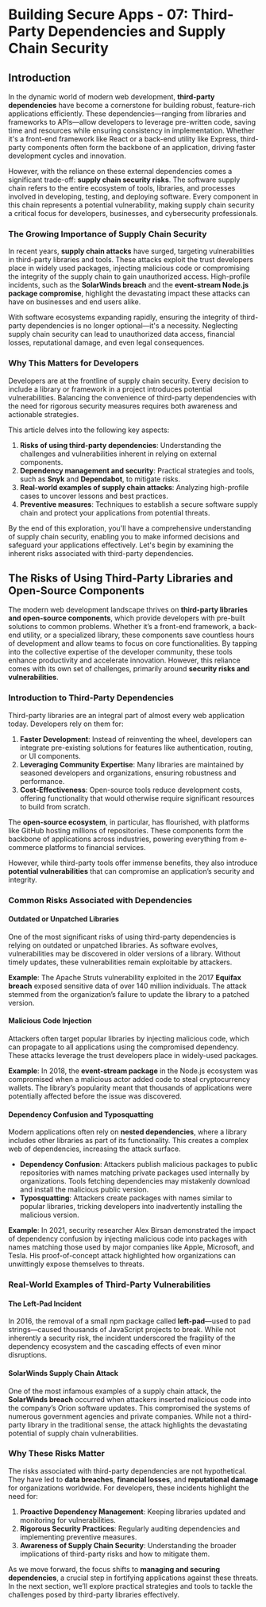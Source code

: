 # Building Secure Apps - 07: Third-Party Dependencies and Supply Chain Security

## Introduction

In the dynamic world of modern web development, **third-party dependencies** have become a cornerstone for building robust, feature-rich applications efficiently. These dependencies—ranging from libraries and frameworks to APIs—allow developers to leverage pre-written code, saving time and resources while ensuring consistency in implementation. Whether it's a front-end framework like React or a back-end utility like Express, third-party components often form the backbone of an application, driving faster development cycles and innovation.

However, with the reliance on these external dependencies comes a significant trade-off: **supply chain security risks**. The software supply chain refers to the entire ecosystem of tools, libraries, and processes involved in developing, testing, and deploying software. Every component in this chain represents a potential vulnerability, making supply chain security a critical focus for developers, businesses, and cybersecurity professionals.

### The Growing Importance of Supply Chain Security

In recent years, **supply chain attacks** have surged, targeting vulnerabilities in third-party libraries and tools. These attacks exploit the trust developers place in widely used packages, injecting malicious code or compromising the integrity of the supply chain to gain unauthorized access. High-profile incidents, such as the **SolarWinds breach** and the **event-stream Node.js package compromise**, highlight the devastating impact these attacks can have on businesses and end users alike.

With software ecosystems expanding rapidly, ensuring the integrity of third-party dependencies is no longer optional—it's a necessity. Neglecting supply chain security can lead to unauthorized data access, financial losses, reputational damage, and even legal consequences.

### Why This Matters for Developers

Developers are at the frontline of supply chain security. Every decision to include a library or framework in a project introduces potential vulnerabilities. Balancing the convenience of third-party dependencies with the need for rigorous security measures requires both awareness and actionable strategies.

This article delves into the following key aspects:

1. **Risks of using third-party dependencies**: Understanding the challenges and vulnerabilities inherent in relying on external components.
2. **Dependency management and security**: Practical strategies and tools, such as **Snyk** and **Dependabot**, to mitigate risks.
3. **Real-world examples of supply chain attacks**: Analyzing high-profile cases to uncover lessons and best practices.
4. **Preventive measures**: Techniques to establish a secure software supply chain and protect your applications from potential threats.

By the end of this exploration, you'll have a comprehensive understanding of supply chain security, enabling you to make informed decisions and safeguard your applications effectively. Let's begin by examining the inherent risks associated with third-party dependencies.

## The Risks of Using Third-Party Libraries and Open-Source Components

The modern web development landscape thrives on **third-party libraries and open-source components**, which provide developers with pre-built solutions to common problems. Whether it’s a front-end framework, a back-end utility, or a specialized library, these components save countless hours of development and allow teams to focus on core functionalities. By tapping into the collective expertise of the developer community, these tools enhance productivity and accelerate innovation. However, this reliance comes with its own set of challenges, primarily around **security risks and vulnerabilities**.

### Introduction to Third-Party Dependencies

Third-party libraries are an integral part of almost every web application today. Developers rely on them for:

1. **Faster Development**: Instead of reinventing the wheel, developers can integrate pre-existing solutions for features like authentication, routing, or UI components.
2. **Leveraging Community Expertise**: Many libraries are maintained by seasoned developers and organizations, ensuring robustness and performance.
3. **Cost-Effectiveness**: Open-source tools reduce development costs, offering functionality that would otherwise require significant resources to build from scratch.

The **open-source ecosystem**, in particular, has flourished, with platforms like GitHub hosting millions of repositories. These components form the backbone of applications across industries, powering everything from e-commerce platforms to financial services.

However, while third-party tools offer immense benefits, they also introduce **potential vulnerabilities** that can compromise an application’s security and integrity.

### Common Risks Associated with Dependencies

#### Outdated or Unpatched Libraries

One of the most significant risks of using third-party dependencies is relying on outdated or unpatched libraries. As software evolves, vulnerabilities may be discovered in older versions of a library. Without timely updates, these vulnerabilities remain exploitable by attackers.

**Example**: The Apache Struts vulnerability exploited in the 2017 **Equifax breach** exposed sensitive data of over 140 million individuals. The attack stemmed from the organization’s failure to update the library to a patched version.

#### Malicious Code Injection

Attackers often target popular libraries by injecting malicious code, which can propagate to all applications using the compromised dependency. These attacks leverage the trust developers place in widely-used packages.

**Example**: In 2018, the **event-stream package** in the Node.js ecosystem was compromised when a malicious actor added code to steal cryptocurrency wallets. The library’s popularity meant that thousands of applications were potentially affected before the issue was discovered.

#### Dependency Confusion and Typosquatting

Modern applications often rely on **nested dependencies**, where a library includes other libraries as part of its functionality. This creates a complex web of dependencies, increasing the attack surface.

- **Dependency Confusion**: Attackers publish malicious packages to public repositories with names matching private packages used internally by organizations. Tools fetching dependencies may mistakenly download and install the malicious public version.
- **Typosquatting**: Attackers create packages with names similar to popular libraries, tricking developers into inadvertently installing the malicious version.

**Example**: In 2021, security researcher Alex Birsan demonstrated the impact of dependency confusion by injecting malicious code into packages with names matching those used by major companies like Apple, Microsoft, and Tesla. His proof-of-concept attack highlighted how organizations can unwittingly expose themselves to threats.

### Real-World Examples of Third-Party Vulnerabilities

#### The Left-Pad Incident

In 2016, the removal of a small npm package called **left-pad**—used to pad strings—caused thousands of JavaScript projects to break. While not inherently a security risk, the incident underscored the fragility of the dependency ecosystem and the cascading effects of even minor disruptions.

#### SolarWinds Supply Chain Attack

One of the most infamous examples of a supply chain attack, the **SolarWinds breach** occurred when attackers inserted malicious code into the company’s Orion software updates. This compromised the systems of numerous government agencies and private companies. While not a third-party library in the traditional sense, the attack highlights the devastating potential of supply chain vulnerabilities.

### Why These Risks Matter

The risks associated with third-party dependencies are not hypothetical. They have led to **data breaches**, **financial losses**, and **reputational damage** for organizations worldwide. For developers, these incidents highlight the need for:

1. **Proactive Dependency Management**: Keeping libraries updated and monitoring for vulnerabilities.
2. **Rigorous Security Practices**: Regularly auditing dependencies and implementing preventive measures.
3. **Awareness of Supply Chain Security**: Understanding the broader implications of third-party risks and how to mitigate them.

As we move forward, the focus shifts to **managing and securing dependencies**, a crucial step in fortifying applications against these threats. In the next section, we’ll explore practical strategies and tools to tackle the challenges posed by third-party libraries effectively.
